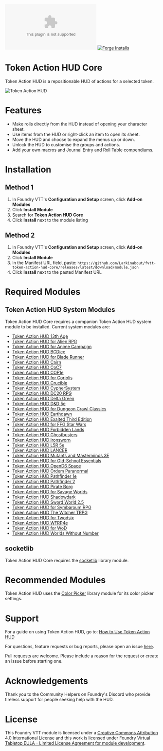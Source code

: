![Downloads](https://img.shields.io/github/downloads/Larkinabout/fvtt-token-action-hud-core/latest/module.zip?color=2b82fc&label=DOWNLOADS&style=for-the-badge) [![Forge Installs](https://img.shields.io/badge/dynamic/json?label=Forge%20Installs&query=package.installs&suffix=%25&url=https%3A%2F%2Fforge-vtt.com%2Fapi%2Fbazaar%2Fpackage%2Ftoken-action-hud-core&colorB=448d34&style=for-the-badge)](https://forge-vtt.com/bazaar#package=token-action-hud-core)

# Token Action HUD Core

Token Action HUD is a repositionable HUD of actions for a selected token.

![Token Action HUD](.github/readme/token-action-hud.gif)

# Features
- Make rolls directly from the HUD instead of opening your character sheet.
- Use items from the HUD or right-click an item to open its sheet.
- Move the HUD and choose to expand the menus up or down.
- Unlock the HUD to customise the groups and actions.
- Add your own macros and Journal Entry and Roll Table compendiums.

# Installation

## Method 1
1. In Foundry VTT's **Configuration and Setup** screen, click **Add-on Modules**
2. Click **Install Module**
3. Search for **Token Action HUD Core** 
4. Click **Install** next to the module listing

## Method 2
1. In Foundry VTT's **Configuration and Setup** screen, click **Add-on Modules**
2. Click **Install Module**
3. In the Manifest URL field, paste: `https://github.com/Larkinabout/fvtt-token-action-hud-core/releases/latest/download/module.json`
4. Click **Install** next to the pasted Manifest URL

# Required Modules

## Token Action HUD System Modules
Token Action HUD Core requires a companion Token Action HUD system module to be installed. Current system modules are:

- [Token Action HUD 13th Age](https://foundryvtt.com/packages/token-action-hud-13th-age)
- [Token Action HUD for Alien RPG](https://foundryvtt.com/packages/token-action-hud-alien)
- [Token Action HUD for Anime Campaign](https://foundryvtt.com/packages/token-action-hud-ac)
- [Token Action HUD BCDice](https://foundryvtt.com/packages/token-action-hud-bcdice)
- [Token Action HUD for Blade Runner](https://foundryvtt.com/packages/token-action-hud-bladerunner)
- [Token Action HUD Cairn](https://foundryvtt.com/packages/token-action-hud-cairn)
- [Token Action HUD CoC7](https://foundryvtt.com/packages/token-action-coc-7)
- [Token Action HUD COF1e](https://foundryvtt.com/packages/fvtt-token-action-hud-cof1e)
- [Token Action HUD for Coriolis](https://foundryvtt.com/packages/token-action-hud-coriolis)
- [Token Action HUD Crucible](https://foundryvtt.com/packages/token-action-hud-crucible)
- [Token Action HUD CypherSystem](https://foundryvtt.com/packages/token-action-hud-cyphersystem)
- [Token Action HUD DC20 RPG](https://foundryvtt.com/packages/token-action-hud-dc20rpg)
- [Token Action HUD Delta Green](https://foundryvtt.com/packages/token-action-hud-dg)
- [Token Action HUD D&D 5e](https://foundryvtt.com/packages/token-action-hud-dnd5e)
- [Token Action HUD for Dungeon Crawl Classics](https://foundryvtt.com/packages/token-action-hud-dcc)
- [Token Action HUD Earthdawn](https://foundryvtt.com/packages/token-action-hud-ed4e)
- [Token Action HUD Exalted Third Edition](https://foundryvtt.com/packages/token-action-hud-exaltedthird)
- [Token Action HUD for FFG Star Wars](https://foundryvtt.com/packages/token-action-hud-ffgsw)
- [Token Action HUD Forbidden Lands](https://foundryvtt.com/packages/token-action-hud-forbidden-lands)
- [Token Action HUD Ghostbusters](https://foundryvtt.com/packages/token-action-hud-gb)
- [Token Action HUD Ironsworn](https://foundryvtt.com/packages/token-action-hud-ironsworn)
- [Token Action HUD L5R 5e](https://foundryvtt.com/packages/token-action-hud-l5r5e)
- [Token Action HUD LANCER](https://foundryvtt.com/packages/token-action-hud-lancer)
- [Token Action HUD Mutants and Masterminds 3E](https://foundryvtt.com/packages/token-action-hud-mm3)
- [Token Action HUD for Old-School Essentials](https://foundryvtt.com/packages/token-action-hud-ose)
- [Token Action HUD OpenD6 Space](https://foundryvtt.com/packages/token-action-hud-od6s)
- [Token Action HUD Ordem Paranormal](https://foundryvtt.com/packages/token-action-hud-ordem-paranormal)
- [Token Action HUD Pathfinder 1e](https://foundryvtt.com/packages/token-action-hud-pf1)
- [Token Action HUD Pathfinder 2](https://foundryvtt.com/packages/token-action-hud-pf2e)
- [Token Action HUD Pirate Borg](https://foundryvtt.com/packages/token-action-hud-pirateborg)
- [Token Action HUD for Savage Worlds](https://foundryvtt.com/packages/token-action-hud-swade)
- [Token Action HUD Shadowdark](https://foundryvtt.com/packages/token-action-hud-shadowdark)
- [Token Action HUD Sword World 2.5](https://foundryvtt.com/packages/token-action-hud-sw25)
- [Token Action HUD for Symbaroum RPG](https://foundryvtt.com/packages/token-action-hud-symbaroum)
- [Token Action HUD The Witcher TRPG](https://foundryvtt.com/packages/token-action-hud-thewitchertrpg)
- [Token Action HUD for Twodsix](https://foundryvtt.com/packages/fvtt-token-action-hud-twodsix)
- [Token Action HUD WFRP4e](https://foundryvtt.com/packages/token-action-hud-wfrp4e)
- [Token Action HUD for WoD](https://foundryvtt.com/packages/token-action-hud-wod)
- [Token Action HUD Worlds Without Number](https://foundryvtt.com/packages/token-action-hud-wwn)

## socketlib
Token Action HUD Core requires the [socketlib](https://foundryvtt.com/packages/socketlib) library module.

# Recommended Modules
Token Action HUD uses the [Color Picker](https://foundryvtt.com/packages/color-picker) library module for its color picker settings.

# Support

For a guide on using Token Action HUD, go to: [How to Use Token Action HUD](https://github.com/Larkinabout/fvtt-token-action-hud-core/wiki/How-to-Use-Token-Action-HUD)

For questions, feature requests or bug reports, please open an issue [here](https://github.com/Larkinabout/fvtt-token-action-hud-core/issues).

Pull requests are welcome. Please include a reason for the request or create an issue before starting one.

# Acknowledgements

Thank you to the Community Helpers on Foundry's Discord who provide tireless support for people seeking help with the HUD.

# License

This Foundry VTT module is licensed under a [Creative Commons Attribution 4.0 International License](https://creativecommons.org/licenses/by/4.0/) and this work is licensed under [Foundry Virtual Tabletop EULA - Limited License Agreement for module development](https://foundryvtt.com/article/license/).
